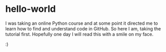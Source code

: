 # hello-world
I was taking an online Python course and at some point it
directed me to learn how to find and understand code in
GitHub. So here I am, taking the tutorial first. Hopefully
one day I will read this with a smile on my face.

:)

